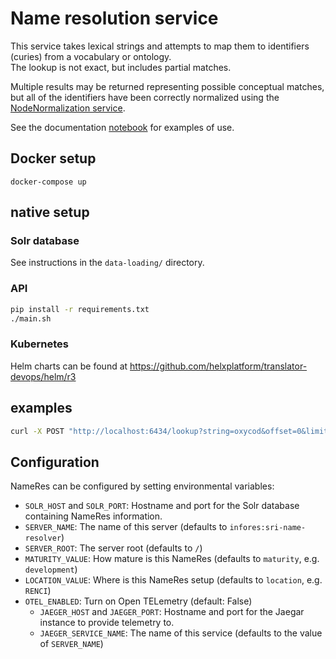 # Name resolution service

This service takes lexical strings and attempts to map them to identifiers (curies) from a vocabulary or ontology.  
The lookup is not exact, but includes partial matches.

Multiple results may be returned representing possible conceptual matches, but all of the identifiers have been 
correctly normalized using the [NodeNormalization service](https://nodenormalization-sri.renci.org/apidocs).

See the documentation [notebook](documentation/NameResolution.ipynb) for examples of use.

## Docker setup

`docker-compose up`

## native setup

### Solr database

See instructions in the `data-loading/` directory.

### API

```bash
pip install -r requirements.txt
./main.sh
```

### Kubernetes

Helm charts can be found at https://github.com/helxplatform/translator-devops/helm/r3

## examples

```bash
curl -X POST "http://localhost:6434/lookup?string=oxycod&offset=0&limit=10" -H "accept: application/json"
```

## Configuration

NameRes can be configured by setting environmental variables:

* `SOLR_HOST` and `SOLR_PORT`: Hostname and port for the Solr database containing NameRes information.
* `SERVER_NAME`: The name of this server (defaults to `infores:sri-name-resolver`)
* `SERVER_ROOT`: The server root (defaults to `/`)
* `MATURITY_VALUE`: How mature is this NameRes (defaults to `maturity`, e.g. `development`)
* `LOCATION_VALUE`: Where is this NameRes setup (defaults to `location`, e.g. `RENCI`)
* `OTEL_ENABLED`: Turn on Open TELemetry (default: False)
    * `JAEGER_HOST` and `JAEGER_PORT`: Hostname and port for the Jaegar instance to provide telemetry to.
    * `JAEGER_SERVICE_NAME`: The name of this service (defaults to the value of `SERVER_NAME`)
